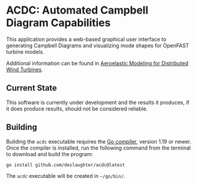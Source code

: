 # ACDC: Automated Campbell Diagram Capabilities

This application provides a web-based graphical user interface to generating Campbell Diagrams and visualizing mode shapes for OpenFAST turbine models.

Additional information can be found in [Aeroelastic Modeling for Distributed Wind Turbines](https://www.nrel.gov/docs/fy22osti/81724.pdf).

## Current State

This software is currently under development and the results it produces, if it does produce results, should not be considered reliable.

## Building

Building the `acdc` executable requires the [Go compiler](https://go.dev/dl/), version 1.19 or newer. Once the compiler is installed, run the following command from the terminal to download and build the program:

`go install github.com/deslaughter/acdc@latest`

The `acdc` executable will be created in `~/go/bin/`.